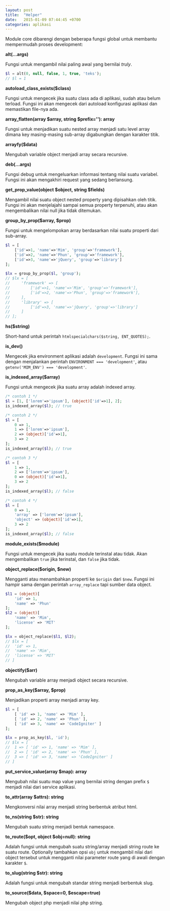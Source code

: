 ```yaml
---
layout: post
title:  "Helper"
date:   2015-01-09 07:44:45 +0700
categories: aplikasi
---
```


Module core dibarengi dengan beberapa fungsi global untuk membantu mempermudah
proses development:

**alt(...args)**

Fungsi untuk mengambil nilai paling awal yang bernilai *truly*.

```php
$l = alt(0, null, false, 1, true, 'teks');
// $l = 1
```

**autoload_class_exists($class)**

Fungsi untuk mengecek jika suatu class ada di aplikasi, sudah atau belum terload.
Fungsi ini akan mengecek dari autoload konfigurasi aplikasi dan memastikan file-nya
ada.

**array_flatten(array $array, string $prefix=''): array**

Fungsi untuk menjadikan suatu nested array menjadi satu level array dimana key masing-masing
sub-array digabungkan dengan karakter titik.

**arrayfy($data)**

Mengubah variable object menjadi array secara recursive.

**deb(...args)**

Fungsi debug untuk mengeluarkan informasi tentang nilai suatu variabel. Fungsi ini
akan mengakhiri request yang sedang berlansung.

**get_prop_value(object $object, string $fields)**

Mengambil nilai suatu object nested property yang dipisahkan oleh titik. Fungsi ini
akan menjelajahi sampai semua property terpenuhi, atau akan mengembalikan nilai null
jika tidak ditemukan.

**group_by_prop($array, $prop)**

Fungsi untuk mengelompokan array berdasarkan nilai suatu properti dari sub-array.

```php
$l = [
    ['id'=>1, 'name'=>'Mim', 'group'=>'framework'],
    ['id'=>2, 'name'=>'Phun', 'group'=>'framework'],
    ['id'=>3, 'name'=>'jQuery', 'group'=>'library']
];

$lx = group_by_prop($l, 'group');
// $lx = [
//     'framework' => [
//         ['id'=>1, 'name'=>'Mim', 'group'=>'framework'],
//         ['id'=>2, 'name'=>'Phun', 'group'=>'framework'],
//     ],
//     'library' => [
//         ['id'=>3, 'name'=>'jQuery', 'group'=>'library']
//     ]
// ];
```

**hs($string)**

Short-hand untuk perintah `htmlspecialchars($string, ENT_QUOTES);`.

**is_dev()**

Mengecek jika environment aplikasi adalah `development`. Fungsi ini sama dengan
menjalankan perintah `ENVIRONMENT === 'development'`, atau `getenv('MIM_ENV') === 'development'`.

**is_indexed_array($array)**

Fungsi untuk mengecek jika suatu array adalah indexed array.

```php
/* contoh 1 */
$l = [1, ['lorem'=>'ipsum'], (object)['id'=>1], 2];
is_indexed_array($l); // true

/* contoh 2 */
$l = [
    0 => 1,
    1 => ['lorem'=>'ipsum'],
    2 => (object)['id'=>1],
    3 => 2
];
is_indexed_array($l); // true

/* contoh 3 */
$l = [
    1 => 1,
    2 => ['lorem'=>'ipsum'],
    0 => (object)['id'=>1],
    3 => 2
];
is_indexed_array($l); // false

/* contoh 4 */
$l = [
    0 => 1,
    'array' => ['lorem'=>'ipsum'],
    'object' => (object)['id'=>1],
    3 => 2
];
is_indexed_array($l); // false
```

**module_exists($module)**

Fungsi untuk mengecek jika suatu module terinstal atau tidak. Akan mengembalikan
`true` jika terinstal, dan `false` jika tidak.

**object_replace($origin, $new)**

Mengganti atau menambahkan properti ke `$origin` dari `$new`. Fungsi ini hampir
sama dengan perintah `array_replace` tapi sumber data object.

```php
$l1 = (object)[
    'id' => 1,
    'name' => 'Phun'
];
$l2 = (object)[
    'name' => 'Mim',
    'license' => 'MIT'
];

$lx = object_replace($l1, $l2);
// $lx = [
//  'id' => 1,
//  'name' => 'Mim',
//  'license' => 'MIT'
// ]
```

**objectify($arr)**

Mengubah variable array menjadi object secara recursive.

**prop_as_key($array, $prop)**

Menjadikan properti array menjadi array key.

```php
$l = [
    [ 'id' => 1, 'name' => 'Mim' ],
    [ 'id' => 2, 'name' => 'Phun' ],
    [ 'id' => 3, 'name' => 'CodeIgniter' ]
];

$lx = prop_as_key($l, 'id');
// $lx = [
//  1 => [ 'id' => 1, 'name' => 'Mim' ],
//  2 => [ 'id' => 2, 'name' => 'Phun' ],
//  3 => [ 'id' => 3, 'name' => 'CodeIgniter' ]
// ]
```

**put_service_value(array $map): array**

Mengubah nilai suatu map value yang bernilai string dengan prefix `$` menjadi nilai
dari service aplikasi.

**to_attr(array $attrs): string**

Mengkonversi nilai array menjadi string berbentuk atribut html.

**to_ns(string $str): string**

Mengubah suatu string menjadi bentuk namespace.

**to_route($opt, object $obj=null): string**

Adalah fungsi untuk mengubah suatu string/array menjadi string route
ke suatu route. Optionally tambahkan opsi `obj` untuk mengambil nilai
dari object tersebut untuk mengganti nilai parameter route yang di awali
dengan karakter `$`.

**to_slug(string $str): string**

Adalah fungsi untuk mengubah standar string menjadi berbentuk slug.

**to_source($data, $space=0, $escape=true)**

Mengubah object php menjadi nilai php string.
